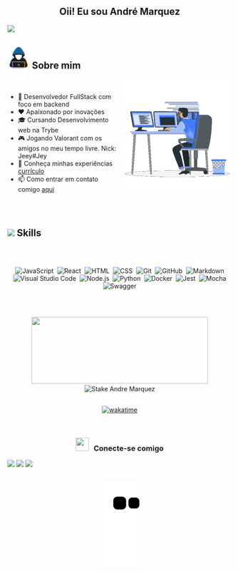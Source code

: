 <h2 align="center">Oii! Eu sou André Marquez</h2>

<img src="https://user-images.githubusercontent.com/73097560/115834477-dbab4500-a447-11eb-908a-139a6edaec5c.gif"><br>

	
## <picture><img src = "https://github.com/0xAbdulKhalid/0xAbdulKhalid/raw/main/assets/mdImages/about_me.gif" width = 50px></picture> **Sobre mim**

<picture> <img align="right" src="https://github.com/0xAbdulKhalid/0xAbdulKhalid/raw/main/assets/mdImages/Right_Side.gif" width = 250px></picture>

<br>

- 🌱 Desenvolvedor FullStack com foco em backend 
- ❤️ Apaixonado por inovações
- 🎓 Cursando Desenvolvimento web na Trybe
- 🎮 Jogando Valorant com os amigos no meu tempo livre.  Nick: Jeey#Jey
- 📄 Conheça minhas experiências [currículo](https://drive.google.com/u/0/uc?id=1OHBCY4P8sOHL1Q2WVPuQwK-vY2EvuYgc&export=download)
- 📫 Como entrar em contato comigo [aqui](#-conecte-se-comigo-)

<br><br>

## <img src="https://media2.giphy.com/media/QssGEmpkyEOhBCb7e1/giphy.gif?cid=ecf05e47a0n3gi1bfqntqmob8g9aid1oyj2wr3ds3mg700bl&rid=giphy.gif" width ="25"><b> Skills</b>
<br>
   <section align="center" style="margin-top: 30px" style="display: inline_block">
 
  ![JavaScript](https://img.shields.io/badge/-JavaScript-05122A?style=flat&logo=javascript)&nbsp;
  ![React](https://img.shields.io/badge/-React-05122A?style=flat&logo=react)&nbsp;
  ![HTML](https://img.shields.io/badge/-HTML-05122A?style=flat&logo=HTML5)&nbsp;
  ![CSS](https://img.shields.io/badge/-CSS-05122A?style=flat&logo=CSS3&logoColor=1572B6)&nbsp;
  ![Git](https://img.shields.io/badge/-Git-05122A?style=flat&logo=git)&nbsp;
  ![GitHub](https://img.shields.io/badge/-GitHub-05122A?style=flat&logo=github)&nbsp;
  ![Markdown](https://img.shields.io/badge/-Markdown-05122A?style=flat&logo=markdown)\
  ![Visual Studio Code](https://img.shields.io/badge/-Visual%20Studio%20Code-05122A?style=flat&logo=visual-studio-code&logoColor=007ACC)&nbsp;
  ![Node.js](https://img.shields.io/badge/-Node.js-05122A?style=flat&logo=node.js)&nbsp;
  ![Python](https://img.shields.io/badge/-Python-05122A?style=flat&logo=python)&nbsp;
  ![Docker](https://img.shields.io/badge/docker-05122A?style=flat&logo=docker&logoColor=white)&nbsp;
  ![Jest](https://img.shields.io/badge/-jest-05122A?style=flat&logo=jest&logoColor=white)&nbsp;
  ![Mocha](https://img.shields.io/badge/-mocha-05122A?style=flat&logo=mocha&logoColor=white)
  ![Swagger](https://img.shields.io/badge/-Swagger-05122A?style=flat&logo=swagger&logoColor=white)

 
   </section>
 <br>
  
  ##
  
  <div align="center">
   <img height="150em" width="396" src="https://github-readme-stats.vercel.app/api/top-langs/?username=andremarquezz&layout=compact&langs_count=7&theme=dark"/>
     <img title="Streak Andre Marquez" height="150em" width="396" src="https://github-readme-streak-stats.herokuapp.com/?user=andremarquezz&theme=dark&border=61dafb&hide_border=true" alt="Stake Andre Marquez" />
 
   <section align="center" style="margin-top: 30px" style="display: inline_block">
    
   [![wakatime](https://wakatime.com/badge/user/4c647f33-e61f-42d0-87bf-d92b6912a031.svg)](https://wakatime.com/@4c647f33-e61f-42d0-87bf-d92b6912a031)
    
   </section>
 
  </div>
  
 <br>


  <div> 
   <h3 align="center" > <img src="https://media.giphy.com/media/iY8CRBdQXODJSCERIr/giphy.gif" width="30" height="30" style="margin-right: 10px;">Conecte-se comigo </h3>

  <a href = "mailto:andre.marqquez@gmail.com" title="Email - Clique para entrar em contato"><img src="https://img.shields.io/badge/-Gmail-%23333?style=for-the-badge&logo=gmail&logoColor=white" target="_blank"></a>
  <a href="https://www.linkedin.com/in/andremarqquez/" title="Linkedin - Clique para acessar" target="_blank"><img src="https://img.shields.io/badge/-LinkedIn-%230077B5?style=for-the-badge&logo=linkedin&logoColor=white" target="blank"></a> 
 <a href="https://www.linkedin.com/in/andremarqquez/" title="Linkedin - Clique para acessar" target="_blank">
  <img src="https://img.shields.io/badge/WhatsApp-25D366?style=for-the-badge&logo=whatsapp&logoColor=white" target="blank">
 </a> 
 
 
</div>
    <section align="center" style="margin-top: 30px" style="display: inline_block">
 
 ![Snake animation](https://github.com/andremarquezz/andremarquezz/blob/output/github-contribution-grid-snake.svg)
    
   </section>
